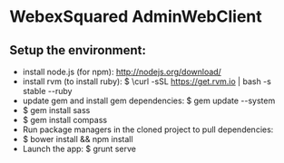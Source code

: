 WebexSquared AdminWebClient 
===========================

Setup the environment:
---------------------

* install node.js (for npm): http://nodejs.org/download/
* install rvm (to install ruby): $ \curl -sSL https://get.rvm.io | bash -s stable --ruby
* update gem and install gem dependencies: $ gem update --system 
* $ gem install sass 
* $ gem install compass
* Run package managers in the cloned project to pull dependencies: 
* $ bower install && npm install 
* Launch the app: $ grunt serve 
